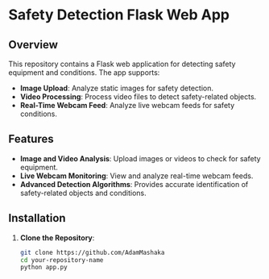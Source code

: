 # Safety Detection Flask Web App

## Overview

This repository contains a Flask web application for detecting safety equipment and conditions. The app supports:

- **Image Upload**: Analyze static images for safety detection.
- **Video Processing**: Process video files to detect safety-related objects.
- **Real-Time Webcam Feed**: Analyze live webcam feeds for safety conditions.

## Features

- **Image and Video Analysis**: Upload images or videos to check for safety equipment.
- **Live Webcam Monitoring**: View and analyze real-time webcam feeds.
- **Advanced Detection Algorithms**: Provides accurate identification of safety-related objects and conditions.

## Installation

1. **Clone the Repository**:

   ```sh
   git clone https://github.com/AdamMashaka
   cd your-repository-name
   python app.py
